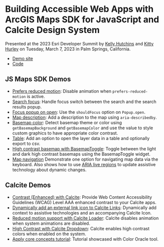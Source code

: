 # Building Accessible Web Apps with ArcGIS Maps SDK for JavaScript and Calcite Design System

Presented at the 2023 Esri Developer Summit by [Kelly Hutchins](https://github.com/kellyhutchins) and [Kitty Hurley](https://github.com/geospatialem) on Tuesday, March 7, 2023 in Palm Springs, California.

- [Demo site](https://kellyhutchins.github.io/DevSummit2023-A11y)
- [Code](https://github.com/kellyhutchins/DevSummit2023-A11y)

## JS Maps SDK Demos

- [Prefers reduced motion](demos/PrefersReducedMotion.html): Disable animation when `prefers-reduced-motion` is active.
- [Search focus](demos/SearchFocus.html): Handle focus switch between the search and the search results popup.
- [Focus popup on open](demos/PopupFocus.html): Use the `shouldFocus` option on `Popup.open`.
- [Map description](demos/MapDescription.html): Add a description to the map using `aria-describedby`.
- [Basemap color](demos/BasemapColor.html): Detect basemap theme or color using `getBasemapBackground` and `getBasemapColor` and use the value to style custom graphics to have appropriate color contrast.
- [Table](demos/FeatureTable.html): Add an option to open the layer data in a table and optionally export to csv.
- [High contrast basemap with BasemapToggle](demos/HighContrastBasemapToggle.html): Toggle between the light and dark high contrast basemaps using the BasemapToggle widget.
- [Map navigation](demos/MapNavigation.html) Demonstrate one option for navigating map data via the keyboard. Also shows how to use [ARIA live regions](https://developer.mozilla.org/en-US/docs/Web/Accessibility/ARIA/ARIA_Live_Regions) to update assistive technology about dynamic changes.

## Calcite Demos

- [Contrast (Enhanced) with Calcite](demos/CustomCalciteIconColor.html): Provide Web Content Accessibility Guidelines (WCAG) Level AAA enhanced contrast to your Calcite apps.
- [Dynamically add an external link icon to Calcite Links](demos/DynamicallyAddExternalIcon.html): Dynamically add context to assistive technologies and an accompanying Calcite Icon.
- [Reduced motion support with Calcite Loader](demos/ReducedMotionSupportCalciteLoader.html): Calcite disables animation when system animations are disabled.
- [High Contrast with Calcite Dropdown](demos/HighContrastWithCalciteDropdown.html): Calcite enables high contrast colors when enabled on the system.
- [Apply core concepts tutorial](demos/CalciteApplyCoreConcepts.html): Tutorial showcased with Color Oracle tool.
